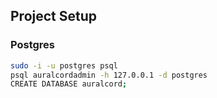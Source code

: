## Project Setup
### Postgres
```bash
sudo -i -u postgres psql
psql auralcordadmin -h 127.0.0.1 -d postgres
CREATE DATABASE auralcord;
```
